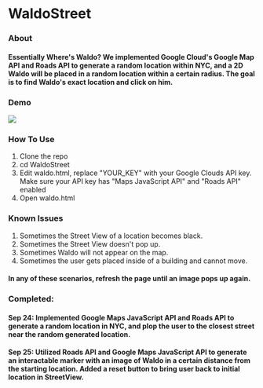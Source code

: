 # WaldoStreet

### About
#### Essentially Where's Waldo? We implemented Google Cloud's Google Map API and Roads API to generate a random location within NYC, and a 2D Waldo will be placed in a random location within a certain radius. The goal is to find Waldo's exact location and click on him.

### Demo
![](https://github.com/aribchowdhury/WaldoStreet/blob/master/WaldoStreet-Demo.gif)

### How To Use
1. Clone the repo
2. cd WaldoStreet
3. Edit waldo.html, replace "YOUR_KEY" with your Google Clouds API key. Make sure your API key has "Maps JavaScript API" and "Roads API" enabled
4. Open waldo.html

### Known Issues
1. Sometimes the Street View of a location becomes black.
2. Sometimes the Street View doesn't pop up.
3. Sometimes Waldo will not appear on the map.
4. Sometimes the user gets placed inside of a building and cannot move.
#### In any of these scenarios, refresh the page until an image pops up again.

### Completed:
#### Sep 24: Implemented Google Maps JavaScript API and Roads API to generate a random location in NYC, and plop the user to the closest street near the random generated location.
#### Sep 25: Utilized Roads API and Google Maps JavaScript API to generate an interactable marker with an image of Waldo in a certain distance from the starting location. Added a reset button to bring user back to initial location in StreetView.
